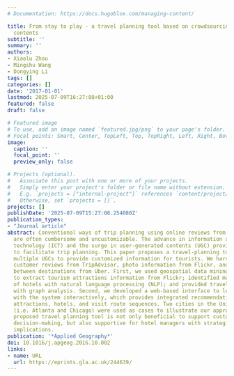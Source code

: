 ```yaml
---
# Documentation: https://docs.hugoblox.com/managing-content/

title: From stay to play - a travel planning tool based on crowdsourcing user-generated
  contents
subtitle: ''
summary: ''
authors:
- Xiaolu Zhou
- Mingshu Wang
- Dongying Li
tags: []
categories: []
date: '2017-01-01'
lastmod: 2025-07-09T16:27:08+01:00
featured: false
draft: false

# Featured image
# To use, add an image named `featured.jpg/png` to your page's folder.
# Focal points: Smart, Center, TopLeft, Top, TopRight, Left, Right, BottomLeft, Bottom, BottomRight.
image:
  caption: ''
  focal_point: ''
  preview_only: false

# Projects (optional).
#   Associate this post with one or more of your projects.
#   Simply enter your project's folder or file name without extension.
#   E.g. `projects = ["internal-project"]` references `content/project/deep-learning/index.md`.
#   Otherwise, set `projects = []`.
projects: []
publishDate: '2025-07-09T15:27:08.254080Z'
publication_types:
- "Journal article"
abstract: Conventional ways of trip planning using online reviews from multiple sources
  are often cumbersome and uncustomizable. The advance in information and communication
  technology (ICT) and the surge in user-generated contents (UGC) provide great opportunities
  to facilitate trip planning. This paper proposes a travel-planning tool by crowdsourcing
  multiple UGCs to provide customized information for tourists. We harvested hotel
  customer reviews from TripAdvisor, photo information from Flickr, and travel costs
  between destinations from Uber. First, we used geospatial data mining approaches
  to extract tourism attractions information from Flickr; identified multi-facet characteristics
  of hotels with natural language processing (NLP); and provided travel route recommendations
  with graph analysis. Second, we developed a web-based interface to let users communicate
  with the system interactively, which provides integrated recommendations including
  attractions, hotels, and visit route sequences. Two cities in the United States
  (i.e. Atlanta and Chicago) were used as cases to illustrate our approaches. The
  proposed travel planning tool is not only beneficial to support customized travel
  decision-making, but also supportive for hotel managers with strategic management
  implications.
publication: '*Applied Geography*'
doi: 10.1016/j.apgeog.2016.10.002
links:
- name: URL
  url: https://eprints.gla.ac.uk/244639/
---
```

